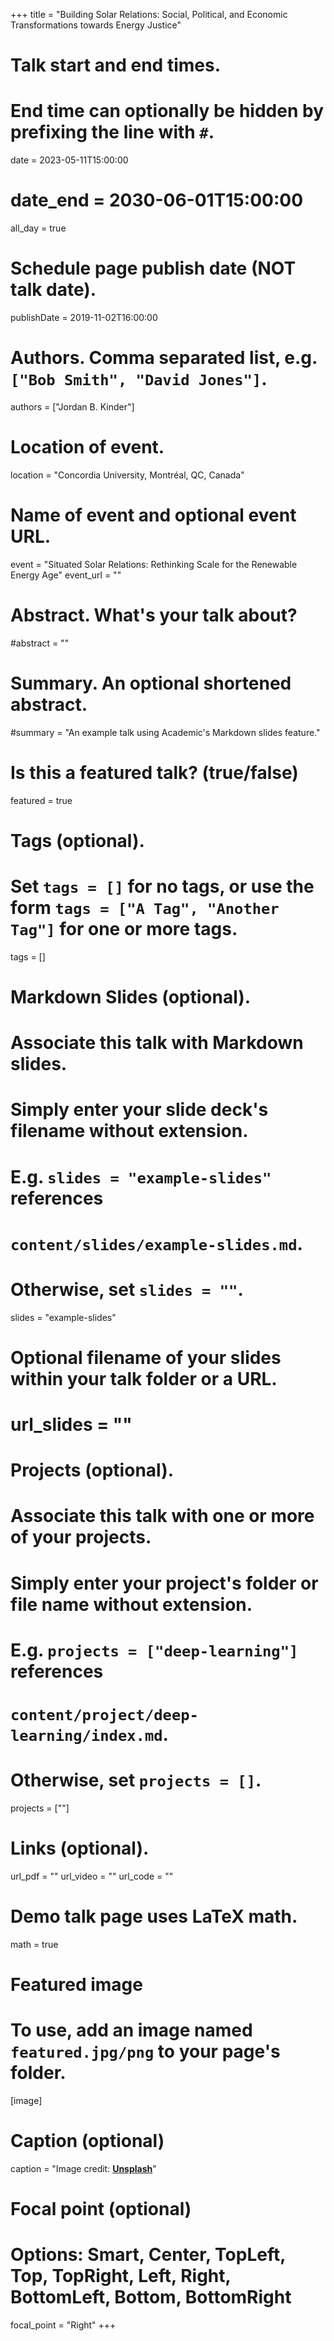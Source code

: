 +++
title = "Building Solar Relations: Social, Political, and Economic Transformations towards Energy Justice"

# Talk start and end times.
#   End time can optionally be hidden by prefixing the line with `#`.
date = 2023-05-11T15:00:00
# date_end = 2030-06-01T15:00:00
all_day = true

# Schedule page publish date (NOT talk date).
publishDate = 2019-11-02T16:00:00

# Authors. Comma separated list, e.g. `["Bob Smith", "David Jones"]`.
authors = ["Jordan B. Kinder"]

# Location of event.
location = "Concordia University, Montréal, QC, Canada"

# Name of event and optional event URL.
event = "Situated Solar Relations: Rethinking Scale for the Renewable Energy Age"
event_url = ""

# Abstract. What's your talk about?
#abstract = ""

# Summary. An optional shortened abstract.
#summary = "An example talk using Academic's Markdown slides feature."

# Is this a featured talk? (true/false)
featured = true

# Tags (optional).
#   Set `tags = []` for no tags, or use the form `tags = ["A Tag", "Another Tag"]` for one or more tags.
tags = []

# Markdown Slides (optional).
#   Associate this talk with Markdown slides.
#   Simply enter your slide deck's filename without extension.
#   E.g. `slides = "example-slides"` references 
#   `content/slides/example-slides.md`.
#   Otherwise, set `slides = ""`.
slides = "example-slides"

# Optional filename of your slides within your talk folder or a URL.
# url_slides = ""

# Projects (optional).
#   Associate this talk with one or more of your projects.
#   Simply enter your project's folder or file name without extension.
#   E.g. `projects = ["deep-learning"]` references 
#   `content/project/deep-learning/index.md`.
#   Otherwise, set `projects = []`.
projects = [""]

# Links (optional).
url_pdf = ""
url_video = ""
url_code = ""

# Demo talk page uses LaTeX math.
math = true

# Featured image
# To use, add an image named `featured.jpg/png` to your page's folder. 
[image]
  # Caption (optional)
  caption = "Image credit: [**Unsplash**](https://unsplash.com/photos/bzdhc5b3Bxs)"

  # Focal point (optional)
  # Options: Smart, Center, TopLeft, Top, TopRight, Left, Right, BottomLeft, Bottom, BottomRight
  focal_point = "Right"
+++

